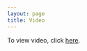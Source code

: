 ```yaml
---
layout: page
title: Video
---
```


To view video, click [here](https://drive.google.com/file/d/1OPTaFgSx9WMHWsEugn0R32dsJ_SX4c9p/view?ts=5c00c1c7).
